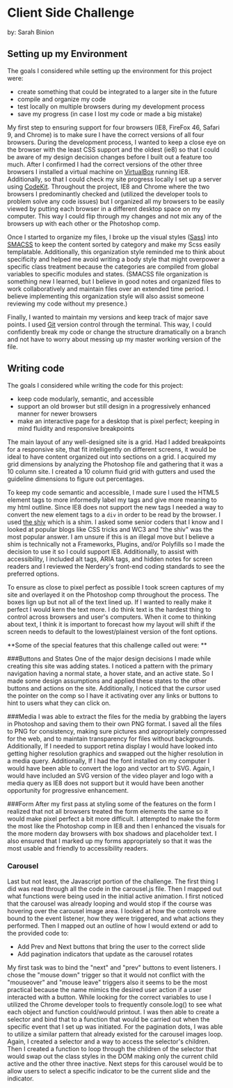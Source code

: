 Client Side Challenge
========

by: Sarah Binion

## Setting up my Environment
The goals I considered while setting up the environment for this project were:

* create something that could be integrated to a larger site in the future
* compile and organize my code
* test locally on multiple browsers during my development process
* save my progress (in case I lost my code or made a big mistake) 

My first step to ensuring support for four browsers (IE8, FireFox 46, Safari 9, and Chrome) is to make sure I have the correct versions of all four browsers. During the development process, I wanted to keep a close eye on the browser with the least CSS support and the oldest (ie8) so that I could be aware of my design decision changes before I built out a feature too much. After I confirmed I had the correct versions of the other three browsers I installed a virtual machine on [VirtualBox](https://www.virtualbox.org/wiki/Downloads) running IE8. Additionally, so that I could check my site progress locally I set up a server using [CodeKit](https://incident57.com/codekit/). Throughout the project, IE8 and Chrome where the two browsers I predominantly checked and (utilized the developer tools to problem solve any code issues) but I organized all my browsers to be easily viewed by putting each browser in a different desktop space on my computer. This way I could flip through my changes and not mix any of the browsers up with each other or the Photoshop comp. 

Once I started to organize my files, I broke up the visual styles ([Sass](http://sass-lang.com/)) into [SMACSS](https://smacss.com/) to keep the content sorted by category and make my Scss easily templatable. Additionally, this organization style reminded me to think about specificity and helped me avoid writing a body style that might overpower a specific class treatment because the categories are compiled from global variables to specific modules and states. (SMACSS file organization is something new I learned, but I believe in good notes and organized files to work collaboratively and maintain files over an extended time period. I believe implementing this organization style will also assist someone reviewing my code without my presence.)  

Finally, I wanted to maintain my versions and keep track of major save points. I used [Git](https://git-scm.com) version control through the terminal. This way, I could confidently break my code or change the structure dramatically on a branch and not have to worry about messing up my master working version of the file.

## Writing code
The goals I considered while writing the code for this project:

* keep code modularly, semantic, and accessible
* support an old browser but still design in a progressively enhanced manner for newer browsers
* make an interactive page for a desktop that is pixel perfect; keeping in mind fluidity and responsive breakpoints

The main layout of any well-designed site is a grid. Had I added breakpoints for a responsive site, that fit intelligently on different screens, it would be ideal to have content organized out into sections on a grid. I acquired my grid dimensions by analyzing the Photoshop file and gathering that it was a 10 column site. I created a 10 column fluid grid with gutters and used the guideline dimensions to figure out percentages.

To keep my code semantic and accessible, I made sure I used the HTML5 element tags to more informedly label my tags and give more meaning to my html outline. Since IE8 does not support the new tags I needed a way to convert the new element tags to a `div` in order to  be read by the browser. I used [the shiv](https://github.com/aFarkas/html5shiv) which is a shim. I asked some senior coders that I know and I looked at popular blogs like CSS tricks and WC3 and  "the shiv" was the most popular answer. I am unsure if this is an illegal move but I believe a shim is technically not a Frameworks, Plugins, and/or Polyfills so I made the decision to use it so I could support IE8. Additionally, to assist with accessibility, I included alt tags, ARIA tags, and hidden notes for screen readers and I reviewed the Nerdery's front-end coding standards to see the preferred options.

To ensure as close to pixel perfect as possible I took screen captures of my site and overlayed it on the Photoshop comp throughout the process. The boxes lign up but not all of the text lined up. If I wanted to really make it perfect I would kern the text more.  I do think text is the hardest thing to control across browsers and user's computers. When it come to thinking about text, I think it is important to forecast how my layout will shift if the screen needs to default to the lowest/plainest version of the font options.

**Some of the special features that this challenge called out were: **

###Buttons and States
One of the major design decisions I made while creating this site was adding states. I noticed a pattern with the primary navigation having a normal state, a hover state, and an active state. So I made some design assumptions and applied these states to the other buttons and actions on the site. Additionally, I noticed that the cursor used the pointer on the comp so I have it activating over any links or buttons to hint to users what they can click on.

###Media
I was able to extract the files for the media by grabbing the layers in Photoshop and saving them to their own PNG format. I saved all the files to PNG for consistency, making sure pictures and appropriately compressed for the web, and to maintain transparency for files without backgrounds. Additionally, If I needed to support retina display I would have looked into getting higher resolution graphics and swapped out the higher resolution in a media query. Additionally, If I had the font installed on my computer I would have been able to convert the logo and vector art to SVG. Again, I would have included an SVG version of the video player and logo with a media query as IE8 does not support but it would have been another opportunity for progressive enhancement.

###Form
After my first pass at styling some of the features on the form I realized that not all browsers treated the form elements the same so it would make pixel perfect a bit more difficult. I attempted to make the form the most like the Photoshop comp in IE8 and then I enhanced the visuals for the more modern day browsers with box shadows and placeholder text. I 
also ensured that I marked up my forms appropriately so that it was the most usable and friendly to accessibility readers.

### Carousel
Last but not least, the Javascript portion of the challenge. The first thing I did was read through all the code in the carousel.js file. Then I mapped out what functions were being used in the initial active animation. I first noticed that the carousel was already looping and would stop if the course was hovering over the carousel image area. I looked at how the controls were bound to the event listener, how they were triggered, and what actions they performed. Then I mapped out an outline of how I would extend or add to the provided code to:

* Add Prev and Next buttons that bring the user to the correct slide
* Add pagination indicators that update as the carousel rotates

My first task was to bind the "next" and "prev" buttons to event listeners. I chose the "mouse down" trigger so that it would not conflict with the "mouseover" and "mouse leave" triggers also it seems to be the most practical because the name mimics the desired user action if a user interacted with a button. While looking for the correct variables to use I utilized the Chrome developer tools to frequently console.log() to see what each object and function could/would printout. I was then able to create a selector and bind that to a function that would be carried out when the specific event that I set up was initiated. For the pagination dots, I was able to utilize a similar pattern that already existed for the carousel images loop. Again, I created a selector and a way to access the selector's children. Then I created a function  to loop through the children of the selector that would swap out the class styles in the DOM making only the current child active and the other three inactive. Next steps for this carousel would be to allow users to select a specific indicator to be the current slide and the indicator.
